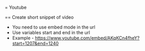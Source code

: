 = Youtube

== Create short snippet of video
* You need to use embed mode in the url
* Use variables start and end in the url
* Example - https://www.youtube.com/embed/AKqKCn4fheY?start=1207&end=1240
